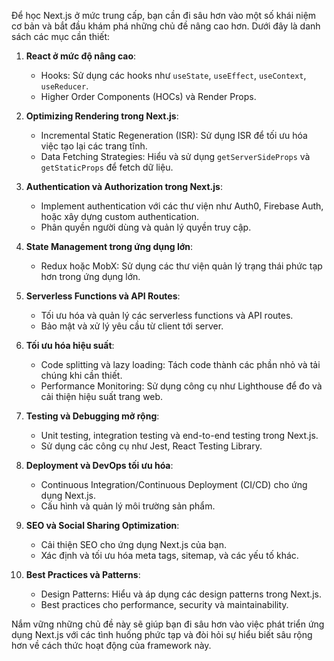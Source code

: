 Để học Next.js ở mức trung cấp, bạn cần đi sâu hơn vào một số khái niệm cơ bản và bắt đầu khám phá những chủ đề nâng cao hơn. Dưới đây là danh sách các mục cần thiết:

1. **React ở mức độ nâng cao**:

   - Hooks: Sử dụng các hooks như `useState`, `useEffect`, `useContext`, `useReducer`.
   - Higher Order Components (HOCs) và Render Props.

2. **Optimizing Rendering trong Next.js**:

   - Incremental Static Regeneration (ISR): Sử dụng ISR để tối ưu hóa việc tạo lại các trang tĩnh.
   - Data Fetching Strategies: Hiểu và sử dụng `getServerSideProps` và `getStaticProps` để fetch dữ liệu.

3. **Authentication và Authorization trong Next.js**:

   - Implement authentication với các thư viện như Auth0, Firebase Auth, hoặc xây dựng custom authentication.
   - Phân quyền người dùng và quản lý quyền truy cập.

4. **State Management trong ứng dụng lớn**:

   - Redux hoặc MobX: Sử dụng các thư viện quản lý trạng thái phức tạp hơn trong ứng dụng lớn.

5. **Serverless Functions và API Routes**:

   - Tối ưu hóa và quản lý các serverless functions và API routes.
   - Bảo mật và xử lý yêu cầu từ client tới server.

6. **Tối ưu hóa hiệu suất**:

   - Code splitting và lazy loading: Tách code thành các phần nhỏ và tải chúng khi cần thiết.
   - Performance Monitoring: Sử dụng công cụ như Lighthouse để đo và cải thiện hiệu suất trang web.

7. **Testing và Debugging mở rộng**:

   - Unit testing, integration testing và end-to-end testing trong Next.js.
   - Sử dụng các công cụ như Jest, React Testing Library.

8. **Deployment và DevOps tối ưu hóa**:

   - Continuous Integration/Continuous Deployment (CI/CD) cho ứng dụng Next.js.
   - Cấu hình và quản lý môi trường sản phẩm.

9. **SEO và Social Sharing Optimization**:

   - Cải thiện SEO cho ứng dụng Next.js của bạn.
   - Xác định và tối ưu hóa meta tags, sitemap, và các yếu tố khác.

10. **Best Practices và Patterns**:
    - Design Patterns: Hiểu và áp dụng các design patterns trong Next.js.
    - Best practices cho performance, security và maintainability.

Nắm vững những chủ đề này sẽ giúp bạn đi sâu hơn vào việc phát triển ứng dụng Next.js với các tình huống phức tạp và đòi hỏi sự hiểu biết sâu rộng hơn về cách thức hoạt động của framework này.
